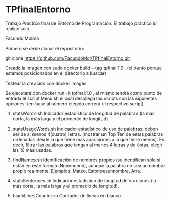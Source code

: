 # TPfinalEntorno
Trabajo Práctico final de Entorno de Programación. El trabajo práctico lo realicé solo.

Facundo Molina

Primero se debe clonar el repositorio:

git clone https://github.com/FacundoMol/TPfinalEntorno.git


Creado la imagen con sudo docker build --tag tpfinal:1.0 . (el punto porque estamos posicionados en el directorio a buscar)

Testear la creación con docker images

Se ejecutará con docker run -it tpfinal:1.0 , el mismo tendrá como punto de entrada el script Menu.sh el cual despliega los scripts con las siguientes opciones:
(en base al número elegido correrá el respectivo script)

1. statsWords.sh
Indicador estadístico de longitud de palabras (la más corta, la más larga y el promedio de longitud).

2. statsUsageWords.sh
Indicador estadístico de uso de palabras, deben ser de al menos 4(cuatro) letras. (mostrar un Top Ten de estas palabras ordenadas desde la que tiene
más apariciones a la que tiene menos). Es decir, filtrar las palabras que tengan al menos 4 letras y de éstas, elegir las 10 más usadas.

3. findNames.sh
Identificación de nombres propios (se identifican sólo si están en este formato Nnnnnnnnn), aunque la palabra no sea un nombre propio realmente. Ejemplos: Mateo, Estonoesunnombre, Ana.

4. statsSentences.sh
Indicador estadístico de longitud de oraciones (la más corta, la más larga y el promedio de longitud).

5. blankLinesCounter.sh
Contador de líneas en blanco.
